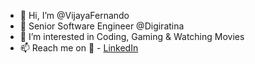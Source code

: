 - 👋 Hi, I’m @VijayaFernando
- 💼 Senior Software Engineer @Digiratina
- 👀 I’m interested in Coding, Gaming & Watching Movies
- 📫 Reach me on 🔗 - [LinkedIn](https://www.linkedin.com/in/vijayafernando/)

<!---
VijayaFernando/VijayaFernando is a ✨ special ✨ repository because its `README.md` (this file) appears on your GitHub profile.
You can click the Preview link to take a look at your changes.
--->
